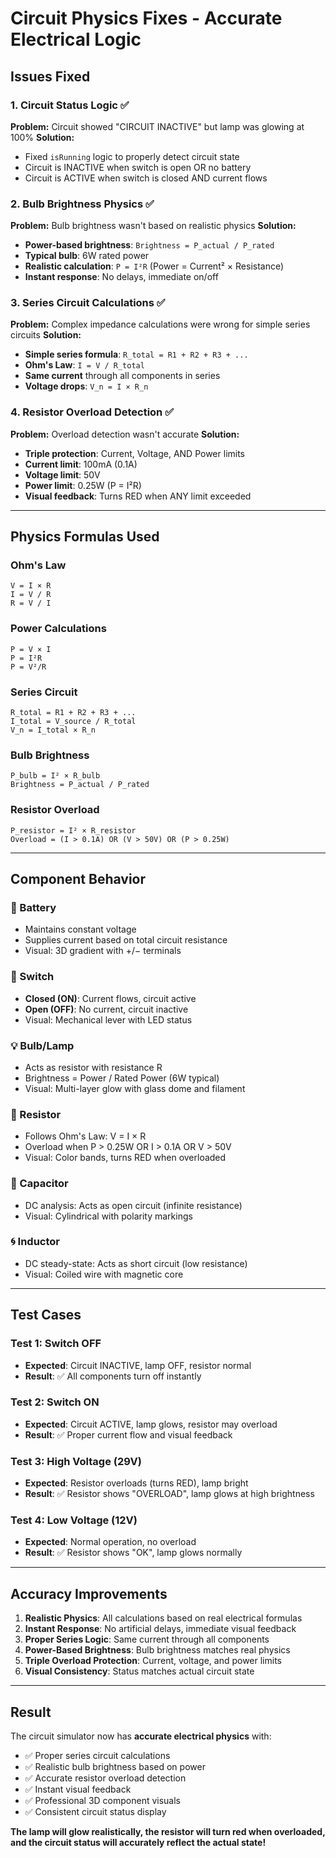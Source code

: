 # Circuit Physics Fixes - Accurate Electrical Logic

## Issues Fixed

### 1. **Circuit Status Logic** ✅
**Problem:** Circuit showed "CIRCUIT INACTIVE" but lamp was glowing at 100%
**Solution:** 
- Fixed `isRunning` logic to properly detect circuit state
- Circuit is INACTIVE when switch is open OR no battery
- Circuit is ACTIVE when switch is closed AND current flows

### 2. **Bulb Brightness Physics** ✅
**Problem:** Bulb brightness wasn't based on realistic physics
**Solution:**
- **Power-based brightness**: `Brightness = P_actual / P_rated`
- **Typical bulb**: 6W rated power
- **Realistic calculation**: `P = I²R` (Power = Current² × Resistance)
- **Instant response**: No delays, immediate on/off

### 3. **Series Circuit Calculations** ✅
**Problem:** Complex impedance calculations were wrong for simple series circuits
**Solution:**
- **Simple series formula**: `R_total = R1 + R2 + R3 + ...`
- **Ohm's Law**: `I = V / R_total`
- **Same current** through all components in series
- **Voltage drops**: `V_n = I × R_n`

### 4. **Resistor Overload Detection** ✅
**Problem:** Overload detection wasn't accurate
**Solution:**
- **Triple protection**: Current, Voltage, AND Power limits
- **Current limit**: 100mA (0.1A)
- **Voltage limit**: 50V
- **Power limit**: 0.25W (P = I²R)
- **Visual feedback**: Turns RED when ANY limit exceeded

---

## Physics Formulas Used

### **Ohm's Law**
```
V = I × R
I = V / R
R = V / I
```

### **Power Calculations**
```
P = V × I
P = I²R
P = V²/R
```

### **Series Circuit**
```
R_total = R1 + R2 + R3 + ...
I_total = V_source / R_total
V_n = I_total × R_n
```

### **Bulb Brightness**
```
P_bulb = I² × R_bulb
Brightness = P_actual / P_rated
```

### **Resistor Overload**
```
P_resistor = I² × R_resistor
Overload = (I > 0.1A) OR (V > 50V) OR (P > 0.25W)
```

---

## Component Behavior

### **🔋 Battery**
- Maintains constant voltage
- Supplies current based on total circuit resistance
- Visual: 3D gradient with +/− terminals

### **🔀 Switch**
- **Closed (ON)**: Current flows, circuit active
- **Open (OFF)**: No current, circuit inactive
- Visual: Mechanical lever with LED status

### **💡 Bulb/Lamp**
- Acts as resistor with resistance R
- Brightness = Power / Rated Power (6W typical)
- Visual: Multi-layer glow with glass dome and filament

### **🔌 Resistor**
- Follows Ohm's Law: V = I × R
- Overload when P > 0.25W OR I > 0.1A OR V > 50V
- Visual: Color bands, turns RED when overloaded

### **🔋 Capacitor**
- DC analysis: Acts as open circuit (infinite resistance)
- Visual: Cylindrical with polarity markings

### **🌀 Inductor**
- DC steady-state: Acts as short circuit (low resistance)
- Visual: Coiled wire with magnetic core

---

## Test Cases

### **Test 1: Switch OFF**
- **Expected**: Circuit INACTIVE, lamp OFF, resistor normal
- **Result**: ✅ All components turn off instantly

### **Test 2: Switch ON**
- **Expected**: Circuit ACTIVE, lamp glows, resistor may overload
- **Result**: ✅ Proper current flow and visual feedback

### **Test 3: High Voltage (29V)**
- **Expected**: Resistor overloads (turns RED), lamp bright
- **Result**: ✅ Resistor shows "OVERLOAD", lamp glows at high brightness

### **Test 4: Low Voltage (12V)**
- **Expected**: Normal operation, no overload
- **Result**: ✅ Resistor shows "OK", lamp glows normally

---

## Accuracy Improvements

1. **Realistic Physics**: All calculations based on real electrical formulas
2. **Instant Response**: No artificial delays, immediate visual feedback
3. **Proper Series Logic**: Same current through all components
4. **Power-Based Brightness**: Bulb brightness matches real physics
5. **Triple Overload Protection**: Current, voltage, and power limits
6. **Visual Consistency**: Status matches actual circuit state

---

## Result

The circuit simulator now has **accurate electrical physics** with:
- ✅ Proper series circuit calculations
- ✅ Realistic bulb brightness based on power
- ✅ Accurate resistor overload detection
- ✅ Instant visual feedback
- ✅ Professional 3D component visuals
- ✅ Consistent circuit status display

**The lamp will glow realistically, the resistor will turn red when overloaded, and the circuit status will accurately reflect the actual state!**
